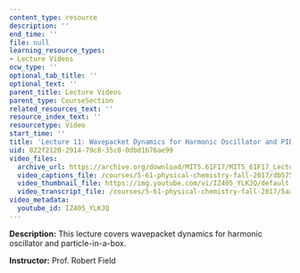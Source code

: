 ```yaml
---
content_type: resource
description: ''
end_time: ''
file: null
learning_resource_types:
- Lecture Videos
ocw_type: ''
optional_tab_title: ''
optional_text: ''
parent_title: Lecture Videos
parent_type: CourseSection
related_resources_text: ''
resource_index_text: ''
resourcetype: Video
start_time: ''
title: 'Lecture 11: Wavepacket Dynamics for Harmonic Oscillator and PIB'
uid: 822f2120-2914-79c8-35c0-0dbd1b76ae99
video_files:
  archive_url: https://archive.org/download/MIT5.61F17/MIT5_61F17_Lecture_11_300k.mp4
  video_captions_file: /courses/5-61-physical-chemistry-fall-2017/db5757950b8a5ed9b394ffb10e91007c_IZ405_YLKJQ.vtt
  video_thumbnail_file: https://img.youtube.com/vi/IZ405_YLKJQ/default.jpg
  video_transcript_file: /courses/5-61-physical-chemistry-fall-2017/5aad2d57d9c864c52a2f6ad1485cbcd7_IZ405_YLKJQ.pdf
video_metadata:
  youtube_id: IZ405_YLKJQ
---
```


**Description:** This lecture covers wavepacket dynamics for harmonic oscillator and particle-in-a-box.

**Instructor:** Prof. Robert Field